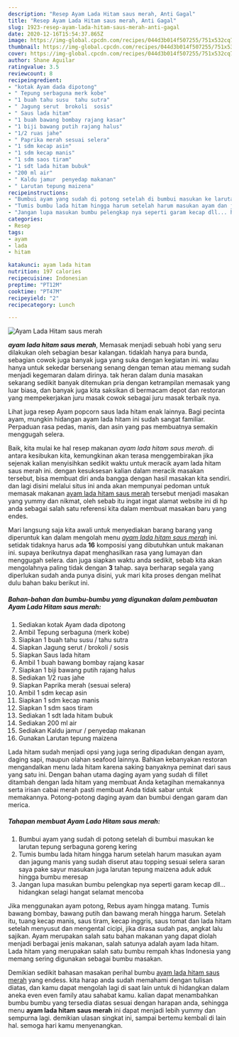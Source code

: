 ```yaml
---
description: "Resep Ayam Lada Hitam saus merah, Anti Gagal"
title: "Resep Ayam Lada Hitam saus merah, Anti Gagal"
slug: 1923-resep-ayam-lada-hitam-saus-merah-anti-gagal
date: 2020-12-16T15:54:37.865Z
image: https://img-global.cpcdn.com/recipes/044d3b014f507255/751x532cq70/ayam-lada-hitam-saus-merah-foto-resep-utama.jpg
thumbnail: https://img-global.cpcdn.com/recipes/044d3b014f507255/751x532cq70/ayam-lada-hitam-saus-merah-foto-resep-utama.jpg
cover: https://img-global.cpcdn.com/recipes/044d3b014f507255/751x532cq70/ayam-lada-hitam-saus-merah-foto-resep-utama.jpg
author: Shane Aguilar
ratingvalue: 3.5
reviewcount: 8
recipeingredient:
- "kotak Ayam dada dipotong"
- " Tepung serbaguna merk kobe"
- "1 buah tahu susu  tahu sutra"
- " Jagung serut  brokoli  sosis"
- " Saus lada hitam"
- "1 buah bawang bombay rajang kasar"
- "1 biji bawang putih rajang halus"
- "1/2 ruas jahe"
- " Paprika merah sesuai selera"
- "1 sdm kecap asin"
- "1 sdm kecap manis"
- "1 sdm saos tiram"
- "1 sdt lada hitam bubuk"
- "200 ml air"
- " Kaldu jamur  penyedap makanan"
- " Larutan tepung maizena"
recipeinstructions:
- "Bumbui ayam yang sudah di potong setelah di bumbui masukan ke larutan tepung serbaguna goreng kering"
- "Tumis bumbu lada hitam hingga harum setelah harum masukan ayam dan jagung manis yang sudah diserut atau topping sesuai selera saran saya pake sayur masukan juga larutan tepung maizena aduk aduk hingga bumbu meresap"
- "Jangan lupa masukan bumbu pelengkap nya seperti garam kecap dll... hidangkan selagi hangat selamat mencoba"
categories:
- Resep
tags:
- ayam
- lada
- hitam

katakunci: ayam lada hitam 
nutrition: 197 calories
recipecuisine: Indonesian
preptime: "PT12M"
cooktime: "PT47M"
recipeyield: "2"
recipecategory: Lunch

---
```



![Ayam Lada Hitam saus merah](https://img-global.cpcdn.com/recipes/044d3b014f507255/751x532cq70/ayam-lada-hitam-saus-merah-foto-resep-utama.jpg)

<b><i>ayam lada hitam saus merah</i></b>, Memasak menjadi sebuah hobi yang seru dilakukan oleh sebagian besar kalangan. tidaklah hanya para bunda, sebagian cowok juga banyak juga yang suka dengan kegiatan ini. walau hanya untuk sekedar bersenang senang dengan teman atau memang sudah menjadi kegemaran dalam dirinya. tak heran dalam dunia masakan sekarang sedikit banyak ditemukan pria dengan ketrampilan memasak yang luar biasa, dan banyak juga kita saksikan di bermacam depot dan restoran yang mempekerjakan juru masak cowok sebagai juru masak terbaik nya.

Lihat juga resep Ayam popcorn saus lada hitam enak lainnya. Bagi pecinta ayam, mungkin hidangan ayam lada hitam ini sudah sangat familiar. Perpaduan rasa pedas, manis, dan asin yang pas membuatnya semakin menggugah selera.

Baik, kita mulai ke hal resep makanan <i>ayam lada hitam saus merah</i>. di antara kesibukan kita, kemungkinan akan terasa menggembirakan jika sejenak kalian menyisihkan sedikit waktu untuk meracik ayam lada hitam saus merah ini. dengan kesuksesan kalian dalam meracik masakan tersebut, bisa membuat diri anda bangga dengan hasil masakan kita sendiri. dan lagi disini melalui situs ini anda akan mempunyai pedoman untuk memasak makanan <u>ayam lada hitam saus merah</u> tersebut menjadi masakan yang yummy dan nikmat, oleh sebab itu ingat ingat alamat website ini di hp anda sebagai salah satu referensi kita dalam membuat masakan baru yang endes.


Mari langsung saja kita awali untuk menyediakan barang barang yang diperuntuk kan dalam mengolah menu <u><i>ayam lada hitam saus merah</i></u> ini. setidak tidaknya harus ada <b>16</b> komposisi yang dibutuhkan untuk makanan ini. supaya berikutnya dapat menghasilkan rasa yang lumayan dan menggugah selera. dan juga siapkan waktu anda sedikit, sebab kita akan mengolahnya paling tidak dengan <b>3</b> tahap. saya berharap segala yang diperlukan sudah anda punya disini, yuk mari kita proses dengan melihat dulu bahan baku berikut ini.

<!--inarticleads1-->

##### Bahan-bahan dan bumbu-bumbu yang digunakan dalam pembuatan Ayam Lada Hitam saus merah:

1. Sediakan kotak Ayam dada dipotong
1. Ambil  Tepung serbaguna (merk kobe)
1. Siapkan 1 buah tahu susu / tahu sutra
1. Siapkan  Jagung serut / brokoli / sosis
1. Siapkan  Saus lada hitam
1. Ambil 1 buah bawang bombay rajang kasar
1. Siapkan 1 biji bawang putih rajang halus
1. Sediakan 1/2 ruas jahe
1. Siapkan  Paprika merah (sesuai selera)
1. Ambil 1 sdm kecap asin
1. Siapkan 1 sdm kecap manis
1. Siapkan 1 sdm saos tiram
1. Sediakan 1 sdt lada hitam bubuk
1. Sediakan 200 ml air
1. Sediakan  Kaldu jamur / penyedap makanan
1. Gunakan  Larutan tepung maizena


Lada hitam sudah menjadi opsi yang juga sering dipadukan dengan ayam, daging sapi, maupun olahan seafood lainnya. Bahkan kebanyakan restoran mengandalkan menu lada hitam karena saking banyaknya peminat dari saus yang satu ini. Dengan bahan utama daging ayam yang sudah di fillet ditambah dengan lada hitam yang membuat Anda ketagihan memakannya serta irisan cabai merah pasti membuat Anda tidak sabar untuk memakannya. Potong-potong daging ayam dan bumbui dengan garam dan merica. 

<!--inarticleads2-->

##### Tahapan membuat Ayam Lada Hitam saus merah:

1. Bumbui ayam yang sudah di potong setelah di bumbui masukan ke larutan tepung serbaguna goreng kering
1. Tumis bumbu lada hitam hingga harum setelah harum masukan ayam dan jagung manis yang sudah diserut atau topping sesuai selera saran saya pake sayur masukan juga larutan tepung maizena aduk aduk hingga bumbu meresap
1. Jangan lupa masukan bumbu pelengkap nya seperti garam kecap dll... hidangkan selagi hangat selamat mencoba


Jika menggunakan ayam potong, Rebus ayam hingga matang. Tumis bawang bombay, bawang putih dan bawang merah hingga harum. Setelah itu, tuang kecap manis, saus tiram, kecap inggris, saus tomat dan lada hitam setelah menyusut dan mengental cicipi, jika dirasa sudah pas, angkat lalu sajikan. Ayam merupakan salah satu bahan makanan yang dapat diolah menjadi berbagai jenis makanan, salah satunya adalah ayam lada hitam. Lada hitam yang merupakan salah satu bumbu rempah khas Indonesia yang memang sering digunakan sebagai bumbu masakan. 

Demikian sedikit bahasan masakan perihal bumbu <u>ayam lada hitam saus merah</u> yang endess. kita harap anda sudah memahami dengan tulisan diatas, dan kamu dapat mengolah lagi di saat lain untuk di hidangkan dalam aneka even even family atau sahabat kamu. kalian dapat menambahkan bumbu bumbu yang tersedia diatas sesuai dengan harapan anda, sehingga menu <b>ayam lada hitam saus merah</b> ini dapat menjadi lebih yummy dan sempurna lagi. demikian ulasan singkat ini, sampai bertemu kembali di lain hal. semoga hari kamu menyenangkan.
